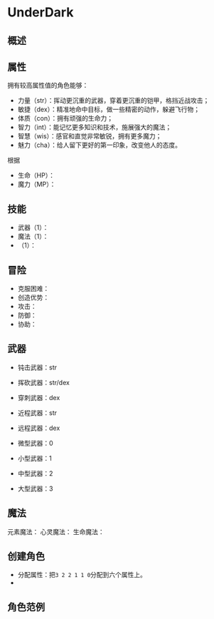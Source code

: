 # UnderDark
## 概述

## 属性
拥有较高属性值的角色能够：
- 力量（str）：挥动更沉重的武器，穿着更沉重的铠甲，格挡近战攻击；
- 敏捷（dex）：精准地命中目标，做一些精密的动作，躲避飞行物；
- 体质（con）：拥有顽强的生命力；
- 智力（int）：能记忆更多知识和技术，施展强大的魔法；
- 智慧（wis）：感官和直觉非常敏锐，拥有更多魔力；
- 魅力（cha）：给人留下更好的第一印象，改变他人的态度。

根据
- 生命（HP）：
- 魔力（MP）：

## 技能

- 武器（1）： 
- 魔法（1）：
- （1）：

## 冒险

- 克服困难：
- 创造优势：
- 攻击：
- 防御：
- 协助：

## 武器

- 钝击武器：str
- 挥砍武器：str/dex
- 穿刺武器：dex

- 近程武器：str
- 远程武器：dex

- 微型武器：0
- 小型武器：1
- 中型武器：2
- 大型武器：3

## 魔法

元素魔法：
心灵魔法：
生命魔法：

## 创建角色
- 分配属性：把`3 2 2 1 1 0`分配到六个属性上。
- 

## 角色范例
